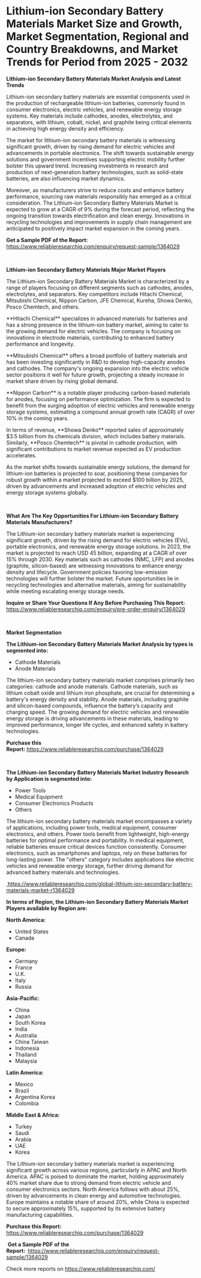 <p><h1>Lithium-ion Secondary Battery Materials Market Size and Growth, Market Segmentation, Regional and Country Breakdowns, and Market Trends for Period from 2025 -  2032</h1></p><p><strong>Lithium-ion Secondary Battery Materials Market Analysis and Latest Trends</strong></p>
<p><p>Lithium-ion secondary battery materials are essential components used in the production of rechargeable lithium-ion batteries, commonly found in consumer electronics, electric vehicles, and renewable energy storage systems. Key materials include cathodes, anodes, electrolytes, and separators, with lithium, cobalt, nickel, and graphite being critical elements in achieving high energy density and efficiency.</p><p>The market for lithium-ion secondary battery materials is witnessing significant growth, driven by rising demand for electric vehicles and advancements in portable electronics. The shift towards sustainable energy solutions and government incentives supporting electric mobility further bolster this upward trend. Increasing investments in research and production of next-generation battery technologies, such as solid-state batteries, are also influencing market dynamics.</p><p>Moreover, as manufacturers strive to reduce costs and enhance battery performance, sourcing raw materials responsibly has emerged as a critical consideration. The Lithium-ion Secondary Battery Materials Market is expected to grow at a CAGR of 9% during the forecast period, reflecting the ongoing transition towards electrification and clean energy. Innovations in recycling technologies and improvements in supply chain management are anticipated to positively impact market expansion in the coming years.</p></p>
<p><strong>Get a Sample PDF of the Report:&nbsp;</strong> <a href="https://www.reliableresearchiq.com/enquiry/request-sample/1364029?utm_campaign=1123&utm_medium=2&utm_source=Github&utm_content=ia&utm_term=03022025&utm_id=lithium-ion-secondary-battery-materials">https://www.reliableresearchiq.com/enquiry/request-sample/1364029</a></p>
<p>&nbsp;</p>
<p><strong>Lithium-ion Secondary Battery Materials Major Market Players</strong></p>
<p><p>The Lithium-ion Secondary Battery Materials Market is characterized by a range of players focusing on different segments such as cathodes, anodes, electrolytes, and separators. Key competitors include Hitachi Chemical, Mitsubishi Chemical, Nippon Carbon, JFE Chemical, Kureha, Showa Denko, Posco Chemtech, and others.</p><p>**Hitachi Chemical** specializes in advanced materials for batteries and has a strong presence in the lithium-ion battery market, aiming to cater to the growing demand for electric vehicles. The company is focusing on innovations in electrode materials, contributing to enhanced battery performance and longevity.</p><p>**Mitsubishi Chemical** offers a broad portfolio of battery materials and has been investing significantly in R&D to develop high-capacity anodes and cathodes. The company's ongoing expansion into the electric vehicle sector positions it well for future growth, projecting a steady increase in market share driven by rising global demand.</p><p>**Nippon Carbon** is a notable player producing carbon-based materials for anodes, focusing on performance optimization. The firm is expected to benefit from the surging adoption of electric vehicles and renewable energy storage systems, estimating a compound annual growth rate (CAGR) of over 10% in the coming years.</p><p>In terms of revenue, **Showa Denko** reported sales of approximately $3.5 billion from its chemicals division, which includes battery materials. Similarly, **Posco Chemtech** is pivotal in cathode production, with significant contributions to market revenue expected as EV production accelerates.</p><p>As the market shifts towards sustainable energy solutions, the demand for lithium-ion batteries is projected to soar, positioning these companies for robust growth within a market projected to exceed $100 billion by 2025, driven by advancements and increased adoption of electric vehicles and energy storage systems globally.</p></p>
<p>&nbsp;</p>
<p><strong>What Are The Key Opportunities For Lithium-ion Secondary Battery Materials Manufacturers?</strong></p>
<p><p>The Lithium-ion secondary battery materials market is experiencing significant growth, driven by the rising demand for electric vehicles (EVs), portable electronics, and renewable energy storage solutions. In 2023, the market is projected to reach USD 45 billion, expanding at a CAGR of over 15% through 2030. Key materials such as cathodes (NMC, LFP) and anodes (graphite, silicon-based) are witnessing innovations to enhance energy density and lifecycle. Government policies favoring low-emission technologies will further bolster the market. Future opportunities lie in recycling technologies and alternative materials, aiming for sustainability while meeting escalating energy storage needs.</p></p>
<p><strong>Inquire or Share Your Questions If Any Before Purchasing This Report:</strong> <a href="https://www.reliableresearchiq.com/enquiry/pre-order-enquiry/1364029?utm_campaign=1123&utm_medium=2&utm_source=Github&utm_content=ia&utm_term=03022025&utm_id=lithium-ion-secondary-battery-materials">https://www.reliableresearchiq.com/enquiry/pre-order-enquiry/1364029</a></p>
<p>&nbsp;</p>
<p><strong>Market Segmentation</strong></p>
<p><strong>The Lithium-ion Secondary Battery Materials Market Analysis by types is segmented into:</strong></p>
<p><ul><li>Cathode Materials</li><li>Anode Materials</li></ul></p>
<p><p>The lithium-ion secondary battery materials market comprises primarily two categories: cathode and anode materials. Cathode materials, such as lithium cobalt oxide and lithium iron phosphate, are crucial for determining a battery's energy density and stability. Anode materials, including graphite and silicon-based compounds, influence the battery’s capacity and charging speed. The growing demand for electric vehicles and renewable energy storage is driving advancements in these materials, leading to improved performance, longer life cycles, and enhanced safety in battery technologies.</p></p>
<p><strong>Purchase this Report:&nbsp;</strong><a href="https://www.reliableresearchiq.com/purchase/1364029?utm_campaign=1123&utm_medium=2&utm_source=Github&utm_content=ia&utm_term=03022025&utm_id=lithium-ion-secondary-battery-materials">https://www.reliableresearchiq.com/purchase/1364029</a></p>
<p>&nbsp;</p>
<p><strong>The Lithium-ion Secondary Battery Materials Market Industry Research by Application is segmented into:</strong></p>
<p><ul><li>Power Tools</li><li>Medical Equipment</li><li>Consumer Electronics Products</li><li>Others</li></ul></p>
<p><p>The lithium-ion secondary battery materials market encompasses a variety of applications, including power tools, medical equipment, consumer electronics, and others. Power tools benefit from lightweight, high-energy batteries for optimal performance and portability. In medical equipment, reliable batteries ensure critical devices function consistently. Consumer electronics, such as smartphones and laptops, rely on these batteries for long-lasting power. The "others" category includes applications like electric vehicles and renewable energy storage, further driving demand for advanced battery materials and technologies.</p></p>
<p><a href="https://www.reliableresearchiq.com/global-lithium-ion-secondary-battery-materials-market-r1364029?utm_campaign=1123&utm_medium=2&utm_source=Github&utm_content=ia&utm_term=03022025&utm_id=lithium-ion-secondary-battery-materials">&nbsp;https://www.reliableresearchiq.com/global-lithium-ion-secondary-battery-materials-market-r1364029</a></p>
<p><strong>In terms of Region, the Lithium-ion Secondary Battery Materials Market Players available by Region are:</strong></p>
<p>
    <p> <strong> North America: </strong>
        <ul>
            <li>United States</li>
            <li>Canada</li>
        </ul>
        </p> 
    <p> <strong> Europe: </strong>
        <ul>
            <li>Germany</li>
            <li>France</li>
            <li>U.K.</li>
            <li>Italy</li>
            <li>Russia</li>
        </ul>
        </p> 
    <p> <strong> Asia-Pacific: </strong>
        <ul>
            <li>China</li>
            <li>Japan</li>
            <li>South Korea</li>
            <li>India</li>
            <li>Australia</li>
            <li>China Taiwan</li>
            <li>Indonesia</li>
            <li>Thailand</li>
            <li>Malaysia</li>
        </ul>
        </p> 
    <p> <strong> Latin America: </strong>
        <ul>
            <li>Mexico</li>
            <li>Brazil</li>
            <li>Argentina Korea</li>
            <li>Colombia</li>
        </ul>
        </p> 
    <p> <strong> Middle East & Africa: </strong>
        <ul>
            <li>Turkey</li>
            <li>Saudi</li>
            <li>Arabia</li>
            <li>UAE</li>
            <li>Korea</li>
        </ul>
    </p>
    </p>
<p><p>The Lithium-ion secondary battery materials market is experiencing significant growth across various regions, particularly in APAC and North America. APAC is poised to dominate the market, holding approximately 40% market share due to strong demand from electric vehicle and consumer electronics sectors. North America follows with about 25%, driven by advancements in clean energy and automotive technologies. Europe maintains a notable share of around 20%, while China is expected to secure approximately 15%, supported by its extensive battery manufacturing capabilities.</p></p>
<p><strong>Purchase this Report: </strong><a href="https://www.reliableresearchiq.com/purchase/1364029?utm_campaign=1123&utm_medium=2&utm_source=Github&utm_content=ia&utm_term=03022025&utm_id=lithium-ion-secondary-battery-materials">https://www.reliableresearchiq.com/purchase/1364029</a></p>
<p>&nbsp;<strong>Get a Sample PDF of the Report:&nbsp;&nbsp;</strong><a href="https://www.reliableresearchiq.com/enquiry/request-sample/1364029?utm_campaign=1123&utm_medium=2&utm_source=Github&utm_content=ia&utm_term=03022025&utm_id=lithium-ion-secondary-battery-materials">https://www.reliableresearchiq.com/enquiry/request-sample/1364029</a></p>
<p><strong></strong></p>
<p>Check more reports on <a href="https://www.reliableresearchiq.com/?utm_campaign=1123&utm_medium=2&utm_source=Github&utm_content=ia&utm_term=03022025&utm_id=lithium-ion-secondary-battery-materials">https://www.reliableresearchiq.com/</a></p>
